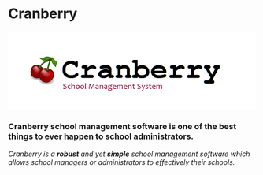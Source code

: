 # Cranberry

![Tux](cr3.png)
### Cranberry school management software is one of the best things to ever happen to school administrators.

*Cranberry is a **robust** and yet **simple** school management software which 
allows school managers or administrators to effectively their schools.*
